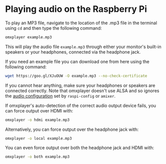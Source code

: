 # Playing audio on the Raspberry Pi

To play an MP3 file, navigate to the location of the .mp3 file in the terminal using `cd` and then type the following command: 

```bash
omxplayer example.mp3
```
    
This will play the audio file `example.mp3` through either your monitor's built-in speakers or your headphones, connected via the headphone jack.

If you need an example file you can download one from here using the following command:

```bash
wget https://goo.gl/XJuOUW -O example.mp3 --no-check-certificate
```

If you cannot hear anything, make sure your headphones or speakers are connected correctly. Note that omxplayer doesn't use ALSA and so ignores the [audio configuration](../../configuration/audio-config.md) set by `raspi-config` or `amixer`.

If omxplayer's auto-detection of the correct audio output device fails, you can force output over HDMI with:

```bash
omxplayer -o hdmi example.mp3
```

Alternatively, you can force output over the headphone jack with:

```bash
omxplayer -o local example.mp3
```

You can even force output over both the headphone jack and HDMI with:

```bash
omxplayer -o both example.mp3
```
